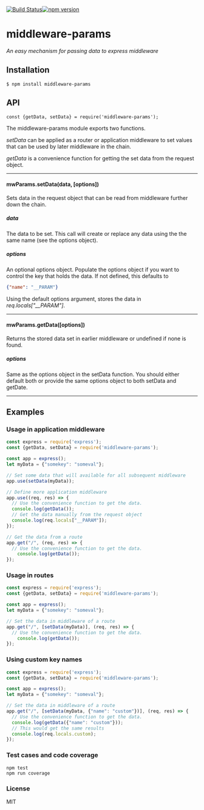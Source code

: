 [![Build Status](https://travis-ci.org/wildbillh/middleware-params.svg?branch=master)](https://travis-ci.org/wildbillh/middleware-params)[![npm version](https://badge.fury.io/js/middleware-params.svg)](https://badge.fury.io/js/middleware-params)

# middleware-params
_An easy mechanism for passing data to express middleware_


## Installation
```text
$ npm install middleware-params
```


## API
```text
const {getData, setData} = require('middleware-params');
```

The middleware-params module exports two functions. 

_setData_ can be applied as a router or application middleware to set values that can be
used by later middleware in the chain. 

_getData_ is a convenience function for getting the set data
from the request object.

---

#### mwParams.setData(data, [options])

Sets data in the request object that can be read from 
middleware further down the chain. 

##### data

The data to be set. This call will create or replace any data
using the the same name (see the options object).

##### options
 
An optional options object. Populate the options object if you
want to control the key that holds the data. If not defined, this defaults to
```json
{"name": "__PARAM"}
```
Using the default options argument, stores the data in _req.locals\["\_\_PARAM"\]_.

---

#### mwParams.getData([options])

Returns the stored data set in earlier middleware or undefined if none is found.
 
##### options

Same as the options object in the setData function. You should either default both
or provide the same options object to both setData and getDate.

---

## Examples

### Usage in application middleware
```js
const express = require('express');
const {getData, setData} = require('middleware-params');

const app = express();
let myData = {"somekey": "someval"};

// Set some data that will available for all subsequent middleware
app.use(setData(myData));

// Define more application middleware
app.use((req, res) => {
  // Use the convenience function to get the data.
  console.log(getData());
  // Get the data manually from the request object
  console.log(req.locals["__PARAM"]);
});

// Get the data from a route
app.get("/", (req, res) => {
  // Use the convenience function to get the data.
    console.log(getData());    
});
```

### Usage in routes
```js
const express = require('express');
const {getData, setData} = require('middleware-params');

const app = express();
let myData = {"somekey": "someval"};

// Set the data in middleware of a route
app.get("/", [setData(myData)], (req, res) => {
  // Use the convenience function to get the data.
    console.log(getData());    
});
```
  
### Using custom key names
```js
const express = require('express');
const {getData, setData} = require('middleware-params');

const app = express();
let myData = {"somekey": "someval"};

// Set the data in middleware of a route
app.get("/", [setData(myData, {"name": "custom"})], (req, res) => {
  // Use the convenience function to get the data.
  console.log(getData({"name": "custom"}));
  // This would get the same results
  console.log(req.locals.custom);      
});
```


### Test cases and code coverage
```text
npm test
npm run coverage
``` 

### License
MIT 
  
  
